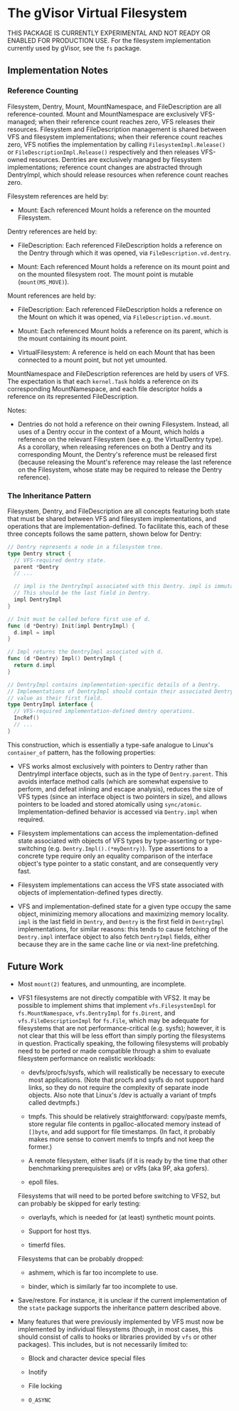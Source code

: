 # The gVisor Virtual Filesystem

THIS PACKAGE IS CURRENTLY EXPERIMENTAL AND NOT READY OR ENABLED FOR PRODUCTION
USE. For the filesystem implementation currently used by gVisor, see the `fs`
package.

## Implementation Notes

### Reference Counting

Filesystem, Dentry, Mount, MountNamespace, and FileDescription are all
reference-counted. Mount and MountNamespace are exclusively VFS-managed; when
their reference count reaches zero, VFS releases their resources. Filesystem and
FileDescription management is shared between VFS and filesystem implementations;
when their reference count reaches zero, VFS notifies the implementation by
calling `FilesystemImpl.Release()` or `FileDescriptionImpl.Release()`
respectively and then releases VFS-owned resources. Dentries are exclusively
managed by filesystem implementations; reference count changes are abstracted
through DentryImpl, which should release resources when reference count reaches
zero.

Filesystem references are held by:

-   Mount: Each referenced Mount holds a reference on the mounted Filesystem.

Dentry references are held by:

-   FileDescription: Each referenced FileDescription holds a reference on the
    Dentry through which it was opened, via `FileDescription.vd.dentry`.

-   Mount: Each referenced Mount holds a reference on its mount point and on the
    mounted filesystem root. The mount point is mutable (`mount(MS_MOVE)`).

Mount references are held by:

-   FileDescription: Each referenced FileDescription holds a reference on the
    Mount on which it was opened, via `FileDescription.vd.mount`.

-   Mount: Each referenced Mount holds a reference on its parent, which is the
    mount containing its mount point.

-   VirtualFilesystem: A reference is held on each Mount that has been connected
    to a mount point, but not yet umounted.

MountNamespace and FileDescription references are held by users of VFS. The
expectation is that each `kernel.Task` holds a reference on its corresponding
MountNamespace, and each file descriptor holds a reference on its represented
FileDescription.

Notes:

-   Dentries do not hold a reference on their owning Filesystem. Instead, all
    uses of a Dentry occur in the context of a Mount, which holds a reference on
    the relevant Filesystem (see e.g. the VirtualDentry type). As a corollary,
    when releasing references on both a Dentry and its corresponding Mount, the
    Dentry's reference must be released first (because releasing the Mount's
    reference may release the last reference on the Filesystem, whose state may
    be required to release the Dentry reference).

### The Inheritance Pattern

Filesystem, Dentry, and FileDescription are all concepts featuring both state
that must be shared between VFS and filesystem implementations, and operations
that are implementation-defined. To facilitate this, each of these three
concepts follows the same pattern, shown below for Dentry:

```go
// Dentry represents a node in a filesystem tree.
type Dentry struct {
  // VFS-required dentry state.
  parent *Dentry
  // ...

  // impl is the DentryImpl associated with this Dentry. impl is immutable.
  // This should be the last field in Dentry.
  impl DentryImpl
}

// Init must be called before first use of d.
func (d *Dentry) Init(impl DentryImpl) {
  d.impl = impl
}

// Impl returns the DentryImpl associated with d.
func (d *Dentry) Impl() DentryImpl {
  return d.impl
}

// DentryImpl contains implementation-specific details of a Dentry.
// Implementations of DentryImpl should contain their associated Dentry by
// value as their first field.
type DentryImpl interface {
  // VFS-required implementation-defined dentry operations.
  IncRef()
  // ...
}
```

This construction, which is essentially a type-safe analogue to Linux's
`container_of` pattern, has the following properties:

-   VFS works almost exclusively with pointers to Dentry rather than DentryImpl
    interface objects, such as in the type of `Dentry.parent`. This avoids
    interface method calls (which are somewhat expensive to perform, and defeat
    inlining and escape analysis), reduces the size of VFS types (since an
    interface object is two pointers in size), and allows pointers to be loaded
    and stored atomically using `sync/atomic`. Implementation-defined behavior
    is accessed via `Dentry.impl` when required.

-   Filesystem implementations can access the implementation-defined state
    associated with objects of VFS types by type-asserting or type-switching
    (e.g. `Dentry.Impl().(*myDentry)`). Type assertions to a concrete type
    require only an equality comparison of the interface object's type pointer
    to a static constant, and are consequently very fast.

-   Filesystem implementations can access the VFS state associated with objects
    of implementation-defined types directly.

-   VFS and implementation-defined state for a given type occupy the same
    object, minimizing memory allocations and maximizing memory locality. `impl`
    is the last field in `Dentry`, and `Dentry` is the first field in
    `DentryImpl` implementations, for similar reasons: this tends to cause
    fetching of the `Dentry.impl` interface object to also fetch `DentryImpl`
    fields, either because they are in the same cache line or via next-line
    prefetching.

## Future Work

-   Most `mount(2)` features, and unmounting, are incomplete.

-   VFS1 filesystems are not directly compatible with VFS2. It may be possible
    to implement shims that implement `vfs.FilesystemImpl` for
    `fs.MountNamespace`, `vfs.DentryImpl` for `fs.Dirent`, and
    `vfs.FileDescriptionImpl` for `fs.File`, which may be adequate for
    filesystems that are not performance-critical (e.g. sysfs); however, it is
    not clear that this will be less effort than simply porting the filesystems
    in question. Practically speaking, the following filesystems will probably
    need to be ported or made compatible through a shim to evaluate filesystem
    performance on realistic workloads:

    -   devfs/procfs/sysfs, which will realistically be necessary to execute
        most applications. (Note that procfs and sysfs do not support hard
        links, so they do not require the complexity of separate inode objects.
        Also note that Linux's /dev is actually a variant of tmpfs called
        devtmpfs.)

    -   tmpfs. This should be relatively straightforward: copy/paste memfs,
        store regular file contents in pgalloc-allocated memory instead of
        `[]byte`, and add support for file timestamps. (In fact, it probably
        makes more sense to convert memfs to tmpfs and not keep the former.)

    -   A remote filesystem, either lisafs (if it is ready by the time that
        other benchmarking prerequisites are) or v9fs (aka 9P, aka gofers).

    -   epoll files.

    Filesystems that will need to be ported before switching to VFS2, but can
    probably be skipped for early testing:

    -   overlayfs, which is needed for (at least) synthetic mount points.

    -   Support for host ttys.

    -   timerfd files.

    Filesystems that can be probably dropped:

    -   ashmem, which is far too incomplete to use.

    -   binder, which is similarly far too incomplete to use.

-   Save/restore. For instance, it is unclear if the current implementation of
    the `state` package supports the inheritance pattern described above.

-   Many features that were previously implemented by VFS must now be
    implemented by individual filesystems (though, in most cases, this should
    consist of calls to hooks or libraries provided by `vfs` or other packages).
    This includes, but is not necessarily limited to:

    -   Block and character device special files

    -   Inotify

    -   File locking

    -   `O_ASYNC`
